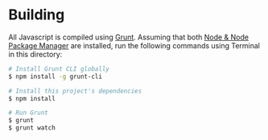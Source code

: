 
# Building

All Javascript is compiled using [Grunt](http://gruntjs.com/). Assuming that both [Node & Node Package Manager](http://nodejs.org/) are installed, run the following commands using Terminal in this directory:

```bash
# Install Grunt CLI globally
$ npm install -g grunt-cli

# Install this project's dependencies
$ npm install

# Run Grunt
$ grunt
$ grunt watch
```